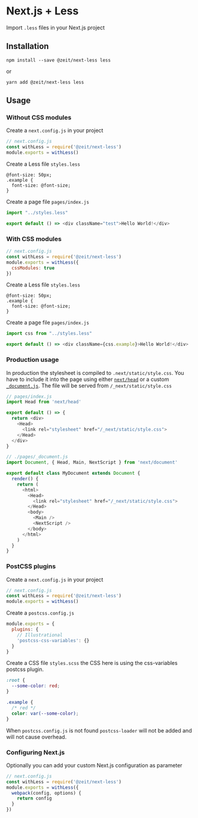 # Next.js + Less

Import `.less` files in your Next.js project

## Installation

```
npm install --save @zeit/next-less less
```

or

```
yarn add @zeit/next-less less
```

## Usage

### Without CSS modules

Create a `next.config.js` in your project

```js
// next.config.js
const withLess = require('@zeit/next-less')
module.exports = withLess()
```

Create a Less file `styles.less`

```less
@font-size: 50px;
.example {
  font-size: @font-size;
}
```

Create a page file `pages/index.js`

```js
import "../styles.less"

export default () => <div className="test">Hello World!</div>
```

### With CSS modules

```js
// next.config.js
const withLess = require('@zeit/next-less')
module.exports = withLess({
  cssModules: true
})
```

Create a Less file `styles.less`

```less
@font-size: 50px;
.example {
  font-size: @font-size;
}
```

Create a page file `pages/index.js`

```js
import css from "../styles.less"

export default () => <div className={css.example}>Hello World!</div>
```

### Production usage

In production the stylesheet is compiled to `.next/static/style.css`. You have to include it into the page using either [`next/head`](https://github.com/zeit/next.js#populating-head) or a custom [`_document.js`](https://github.com/zeit/next.js#custom-document). The file will be served from `/_next/static/style.css`

```js
// pages/index.js
import Head from 'next/head'

export default () => {
  return <div>
    <Head>
      <link rel="stylesheet" href="/_next/static/style.css">
    </Head>
  </div>
}
```

```js
// ./pages/_document.js
import Document, { Head, Main, NextScript } from 'next/document'

export default class MyDocument extends Document {
  render() {
    return (
      <html>
        <Head>
          <link rel="stylesheet" href="/_next/static/style.css">
        </Head>
        <body>
          <Main />
          <NextScript />
        </body>
      </html>
    )
  }
}
```

### PostCSS plugins

Create a `next.config.js` in your project

```js
// next.config.js
const withLess = require('@zeit/next-less')
module.exports = withLess()
```

Create a `postcss.config.js`

```js
module.exports = {
  plugins: {
    // Illustrational
    'postcss-css-variables': {}
  }
}
```

Create a CSS file `styles.scss` the CSS here is using the css-variables postcss plugin.

```css
:root {
  --some-color: red;
}

.example {
  /* red */
  color: var(--some-color);
}
```

When `postcss.config.js` is not found `postcss-loader` will not be added and will not cause overhead.

### Configuring Next.js

Optionally you can add your custom Next.js configuration as parameter

```js
// next.config.js
const withLess = require('@zeit/next-less')
module.exports = withLess({
  webpack(config, options) {
    return config
  }
})
```
